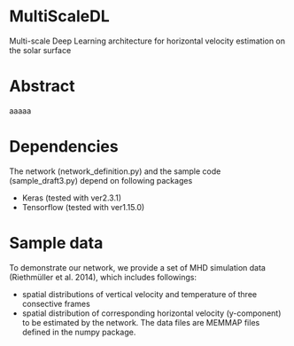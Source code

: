 # MultiScaleDL
Multi-scale Deep Learning architecture for horizontal velocity estimation on the solar surface

# Abstract
aaaaa

# Dependencies
The network (network_definition.py) and the sample code (sample_draft3.py) depend on following packages
 - Keras (tested with ver2.3.1)
 - Tensorflow (tested with ver1.15.0)

# Sample data
To demonstrate our network, we provide a set of MHD simulation data (Riethmüller et al. 2014), which includes followings:
 - spatial distributions of vertical velocity and temperature of three consective frames
 - spatial distribution of corresponding horizontal velocity (y-component) to be estimated by the network.
The data files are MEMMAP files defined in the numpy package.

